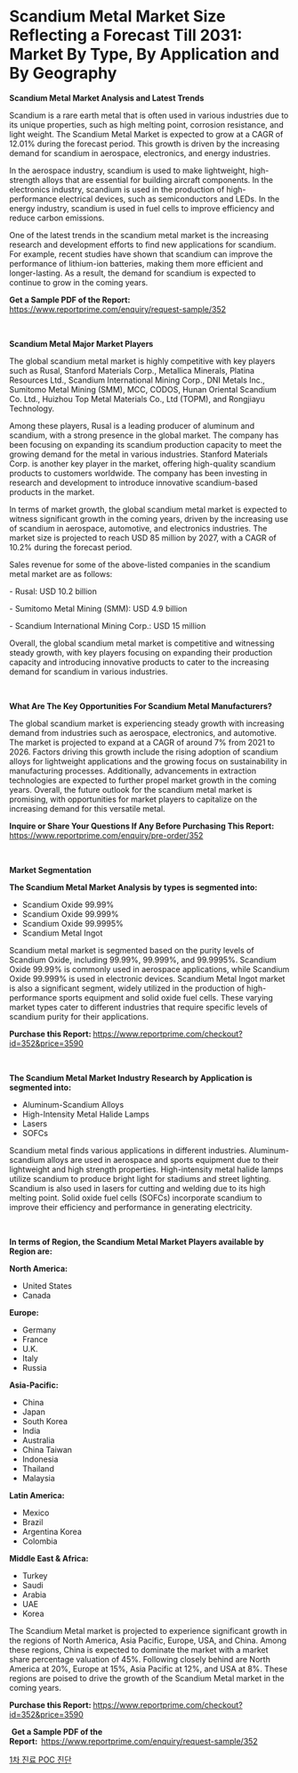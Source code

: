 <p><h1>Scandium Metal Market Size Reflecting a Forecast Till 2031: Market By Type, By Application and By Geography</h1></p><p><strong>Scandium Metal Market Analysis and Latest Trends</strong></p>
<p><p>Scandium is a rare earth metal that is often used in various industries due to its unique properties, such as high melting point, corrosion resistance, and light weight. The Scandium Metal Market is expected to grow at a CAGR of 12.01% during the forecast period. This growth is driven by the increasing demand for scandium in aerospace, electronics, and energy industries.</p><p>In the aerospace industry, scandium is used to make lightweight, high-strength alloys that are essential for building aircraft components. In the electronics industry, scandium is used in the production of high-performance electrical devices, such as semiconductors and LEDs. In the energy industry, scandium is used in fuel cells to improve efficiency and reduce carbon emissions.</p><p>One of the latest trends in the scandium metal market is the increasing research and development efforts to find new applications for scandium. For example, recent studies have shown that scandium can improve the performance of lithium-ion batteries, making them more efficient and longer-lasting. As a result, the demand for scandium is expected to continue to grow in the coming years.</p></p>
<p><strong>Get a Sample PDF of the Report:&nbsp;</strong> <a href="https://www.reportprime.com/enquiry/request-sample/352">https://www.reportprime.com/enquiry/request-sample/352</a></p>
<p>&nbsp;</p>
<p><strong>Scandium Metal Major Market Players</strong></p>
<p><p>The global scandium metal market is highly competitive with key players such as Rusal, Stanford Materials Corp., Metallica Minerals, Platina Resources Ltd., Scandium International Mining Corp., DNI Metals Inc., Sumitomo Metal Mining (SMM), MCC, CODOS, Hunan Oriental Scandium Co. Ltd., Huizhou Top Metal Materials Co., Ltd (TOPM), and Rongjiayu Technology.</p><p>Among these players, Rusal is a leading producer of aluminum and scandium, with a strong presence in the global market. The company has been focusing on expanding its scandium production capacity to meet the growing demand for the metal in various industries. Stanford Materials Corp. is another key player in the market, offering high-quality scandium products to customers worldwide. The company has been investing in research and development to introduce innovative scandium-based products in the market.</p><p>In terms of market growth, the global scandium metal market is expected to witness significant growth in the coming years, driven by the increasing use of scandium in aerospace, automotive, and electronics industries. The market size is projected to reach USD 85 million by 2027, with a CAGR of 10.2% during the forecast period.</p><p>Sales revenue for some of the above-listed companies in the scandium metal market are as follows:</p><p>- Rusal: USD 10.2 billion</p><p>- Sumitomo Metal Mining (SMM): USD 4.9 billion</p><p>- Scandium International Mining Corp.: USD 15 million</p><p>Overall, the global scandium metal market is competitive and witnessing steady growth, with key players focusing on expanding their production capacity and introducing innovative products to cater to the increasing demand for scandium in various industries.</p></p>
<p>&nbsp;</p>
<p><strong>What Are The Key Opportunities For Scandium Metal Manufacturers?</strong></p>
<p><p>The global scandium market is experiencing steady growth with increasing demand from industries such as aerospace, electronics, and automotive. The market is projected to expand at a CAGR of around 7% from 2021 to 2026. Factors driving this growth include the rising adoption of scandium alloys for lightweight applications and the growing focus on sustainability in manufacturing processes. Additionally, advancements in extraction technologies are expected to further propel market growth in the coming years. Overall, the future outlook for the scandium metal market is promising, with opportunities for market players to capitalize on the increasing demand for this versatile metal.</p></p>
<p><strong>Inquire or Share Your Questions If Any Before Purchasing This Report:</strong> <a href="https://www.reportprime.com/enquiry/pre-order/352">https://www.reportprime.com/enquiry/pre-order/352</a></p>
<p>&nbsp;</p>
<p><strong>Market Segmentation</strong></p>
<p><strong>The Scandium Metal Market Analysis by types is segmented into:</strong></p>
<p><ul><li>Scandium Oxide 99.99%</li><li>Scandium Oxide 99.999%</li><li>Scandium Oxide 99.9995%</li><li>Scandium Metal Ingot</li></ul></p>
<p><p>Scandium metal market is segmented based on the purity levels of Scandium Oxide, including 99.99%, 99.999%, and 99.9995%. Scandium Oxide 99.99% is commonly used in aerospace applications, while Scandium Oxide 99.999% is used in electronic devices. Scandium Metal Ingot market is also a significant segment, widely utilized in the production of high-performance sports equipment and solid oxide fuel cells. These varying market types cater to different industries that require specific levels of scandium purity for their applications.</p></p>
<p><strong>Purchase this Report:&nbsp;</strong><a href="https://www.reportprime.com/checkout?id=352&price=3590">https://www.reportprime.com/checkout?id=352&price=3590</a></p>
<p>&nbsp;</p>
<p><strong>The Scandium Metal Market Industry Research by Application is segmented into:</strong></p>
<p><ul><li>Aluminum-Scandium Alloys</li><li>High-Intensity Metal Halide Lamps</li><li>Lasers</li><li>SOFCs</li></ul></p>
<p><p>Scandium metal finds various applications in different industries. Aluminum-scandium alloys are used in aerospace and sports equipment due to their lightweight and high strength properties. High-intensity metal halide lamps utilize scandium to produce bright light for stadiums and street lighting. Scandium is also used in lasers for cutting and welding due to its high melting point. Solid oxide fuel cells (SOFCs) incorporate scandium to improve their efficiency and performance in generating electricity.</p></p>
<p>&nbsp;</p>
<p><strong>In terms of Region, the Scandium Metal Market Players available by Region are:</strong></p>
<p>
    <p> <strong> North America: </strong>
        <ul>
            <li>United States</li>
            <li>Canada</li>
        </ul>
        </p> 
    <p> <strong> Europe: </strong>
        <ul>
            <li>Germany</li>
            <li>France</li>
            <li>U.K.</li>
            <li>Italy</li>
            <li>Russia</li>
        </ul>
        </p> 
    <p> <strong> Asia-Pacific: </strong>
        <ul>
            <li>China</li>
            <li>Japan</li>
            <li>South Korea</li>
            <li>India</li>
            <li>Australia</li>
            <li>China Taiwan</li>
            <li>Indonesia</li>
            <li>Thailand</li>
            <li>Malaysia</li>
        </ul>
        </p> 
    <p> <strong> Latin America: </strong>
        <ul>
            <li>Mexico</li>
            <li>Brazil</li>
            <li>Argentina Korea</li>
            <li>Colombia</li>
        </ul>
        </p> 
    <p> <strong> Middle East & Africa: </strong>
        <ul>
            <li>Turkey</li>
            <li>Saudi</li>
            <li>Arabia</li>
            <li>UAE</li>
            <li>Korea</li>
        </ul>
    </p>
    </p>
<p><p>The Scandium Metal market is projected to experience significant growth in the regions of North America, Asia Pacific, Europe, USA, and China. Among these regions, China is expected to dominate the market with a market share percentage valuation of 45%. Following closely behind are North America at 20%, Europe at 15%, Asia Pacific at 12%, and USA at 8%. These regions are poised to drive the growth of the Scandium Metal market in the coming years.</p></p>
<p><strong>Purchase this Report: </strong><a href="https://www.reportprime.com/checkout?id=352&price=3590">https://www.reportprime.com/checkout?id=352&price=3590</a></p>
<p>&nbsp;<strong>Get a Sample PDF of the Report:&nbsp;&nbsp;</strong><a href="https://www.reportprime.com/enquiry/request-sample/352">https://www.reportprime.com/enquiry/request-sample/352</a></p>
<p><strong></strong></p>
<p><p><a href="https://github.com/crfsywufhm81415/Market-Research-Report-List-1/blob/main/9415447193058.md">1차 진료 POC 진단</a></p></p>